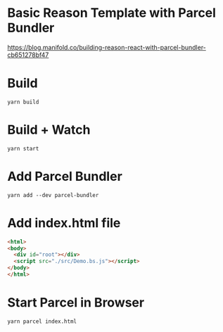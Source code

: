 # Basic Reason Template with Parcel Bundler

https://blog.manifold.co/building-reason-react-with-parcel-bundler-cb651278bf47

# Build

```
yarn build
```

# Build + Watch

```
yarn start
```

# Add Parcel Bundler

```
yarn add --dev parcel-bundler
```

# Add index.html file

```html
<html>
<body>
  <div id="root"></div>
  <script src="./src/Demo.bs.js"></script>
</body>
</html>
```

# Start Parcel in Browser

```
yarn parcel index.html
```
